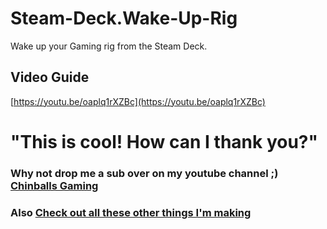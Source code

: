 # Steam-Deck.Wake-Up-Rig

Wake up your Gaming rig from the Steam Deck.

## Video Guide

[https://youtu.be/oaplq1rXZBc](https://youtu.be/oaplq1rXZBc)

# "This is cool! How can I thank you?"
### Why not drop me a sub over on my youtube channel ;) [Chinballs Gaming](https://www.youtube.com/chinballsTV?sub_confirmation=1)

### Also [Check out all these other things I'm making](https://github.com/scawp/Steam-Deck.Tools-List)
